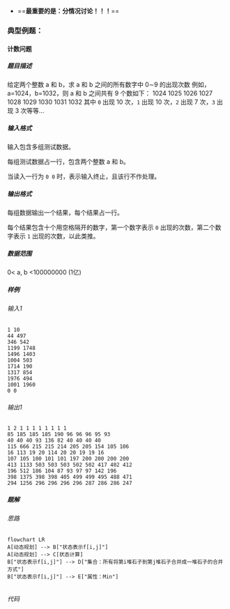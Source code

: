 - ==**最重要的是：分情况讨论！！！**==
### 典型例题：
#### 计数问题
##### 题目描述
给定两个整数 a 和 b，求 a 和 b 之间的所有数字中 0∼9 的出现次数
例如，a=1024，b=1032，则 a 和 b 之间共有 9 个数如下：
1024 1025 1026 1027 1028 1029 1030 1031 1032
其中 `0` 出现 10 次，`1` 出现 10 次，`2` 出现 7 次，`3` 出现 3 次等等…
##### 输入格式
输入包含多组测试数据。

每组测试数据占一行，包含两个整数 a 和 b。

当读入一行为 `0 0` 时，表示输入终止，且该行不作处理。
##### 输出格式
每组数据输出一个结果，每个结果占一行。

每个结果包含十个用空格隔开的数字，第一个数字表示 `0` 出现的次数，第二个数字表示 `1` 出现的次数，以此类推。
##### 数据范围
0< a, b <100000000 (1亿)
##### 样例
###### 输入1
```
1 10
44 497
346 542
1199 1748
1496 1403
1004 503
1714 190
1317 854
1976 494
1001 1960
0 0
```
###### 输出1
```
1 2 1 1 1 1 1 1 1 1
85 185 185 185 190 96 96 96 95 93
40 40 40 93 136 82 40 40 40 40
115 666 215 215 214 205 205 154 105 106
16 113 19 20 114 20 20 19 19 16
107 105 100 101 101 197 200 200 200 200
413 1133 503 503 503 502 502 417 402 412
196 512 186 104 87 93 97 97 142 196
398 1375 398 398 405 499 499 495 488 471
294 1256 296 296 296 296 287 286 286 247
```
##### 题解
###### 思路
```mermaid
flowchart LR
A[动态规划] --> B["状态表示f[i,j]"]
A[动态规划] --> C[状态计算]
B["状态表示f[i,j]"] --> D["集合：所有将第i堆石子到第j堆石子合并成一堆石子的合并方式"]
B["状态表示f[i,j]"] --> E["属性：Min"]


```
###### 代码
```

```
